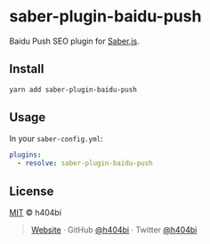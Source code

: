 # saber-plugin-baidu-push

Baidu Push SEO plugin for [Saber.js](https://saberjs.org/).

## Install

```bash
yarn add saber-plugin-baidu-push
```

## Usage

In your `saber-config.yml`:

```yml
plugins:
  - resolve: saber-plugin-baidu-push
```

## License

[MIT](LICENSE) © h404bi

> [Website](https://www.h404bi.com) · GitHub [@h404bi](https://github.com/h404bi) · Twitter [@h404bi](https://twitter.com/h404bi)
